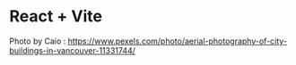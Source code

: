 # React + Vite

Photo by Caio : https://www.pexels.com/photo/aerial-photography-of-city-buildings-in-vancouver-11331744/
